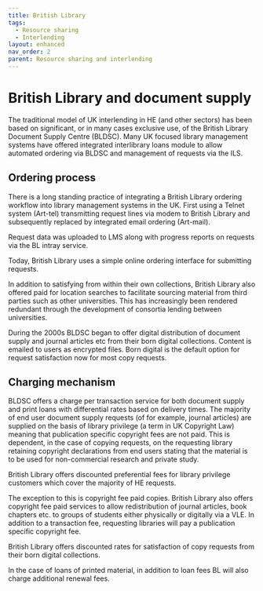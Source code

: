 ```yaml
---
title: British Library
tags:
  - Resource sharing
  - Interlending
layout: enhanced
nav_order: 2
parent: Resource sharing and interlending
---
```


# British Library and document supply

The traditional model of UK interlending in HE (and other sectors) has been based on significant, or in many cases exclusive use, of the British Library Document Supply Centre (BLDSC). Many UK focused library management systems have offered integrated interlibrary loans module to allow automated ordering via BLDSC and management of requests via the ILS.

## Ordering process

There is a long standing practice of integrating a British Library ordering workflow into library management systems in the UK. First using a Telnet system (Art-tel) transmitting request lines via modem to British Library and subsequently replaced by integrated email ordering (Art-mail).

Request data was uploaded to LMS along with progress reports on requests via the BL intray service.

Today, British Library uses a simple online ordering interface for submitting requests.

In addition to satisfying from within their own collections, British Library also offered paid for location searches to facilitate sourcing material from third parties such as other universities. This has increasingly been rendered redundant through the development of consortia lending between universities.

During the 2000s BLDSC began to offer digital distribution of document supply and journal articles etc from their born digital collections. Content is emailed to users as encrypted files. Born digital is the default option for request satisfaction now for most copy requests.

## Charging mechanism

BLDSC offers a charge per transaction service for both document supply and print loans with differential rates based on delivery times. The majority of end user document supply requests (of for example, journal articles) are supplied on the basis of library privilege (a term in UK Copyright Law) meaning that publication specific copyright fees are not paid. This is dependent, in the case of copying requests, on the requesting library retaining copyright declarations from end users stating that the material is to be used for non-commercial research and private study.

British Library offers discounted preferential fees for library privilege customers which cover the majority of HE requests.

The exception to this is copyright fee paid copies. British Library also offers copyright fee paid services to allow redistribution of journal articles, book chapters etc. to groups of students either physically or digitally via a VLE. In addition to a transaction fee, requesting libraries will pay a publication specific copyright fee.

British Library offers discounted rates for satisfaction of copy requests from their born digital collections.

In the case of loans of printed material, in addition to loan fees BL will also charge additional renewal fees.
